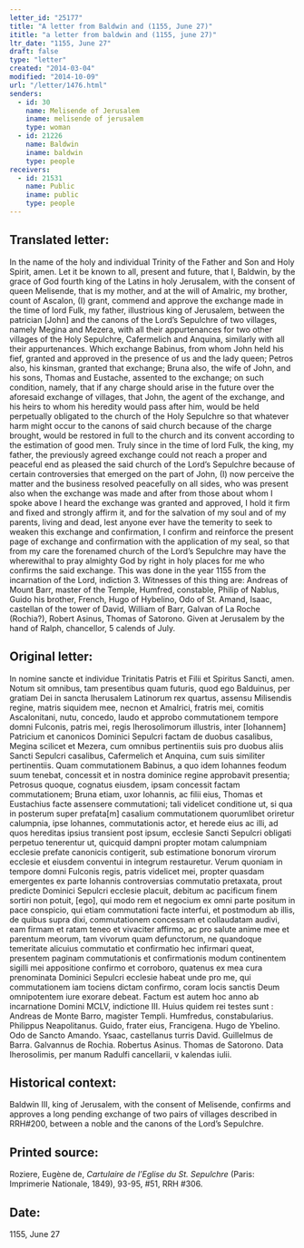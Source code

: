 ```yaml
---
letter_id: "25177"
title: "A letter from Baldwin and (1155, June 27)"
ititle: "a letter from baldwin and (1155, june 27)"
ltr_date: "1155, June 27"
draft: false
type: "letter"
created: "2014-03-04"
modified: "2014-10-09"
url: "/letter/1476.html"
senders:
  - id: 30
    name: Melisende of Jerusalem
    iname: melisende of jerusalem
    type: woman
  - id: 21226
    name: Baldwin
    iname: baldwin
    type: people
receivers:
  - id: 21531
    name: Public
    iname: public
    type: people
---
```

<h2> Translated letter:</h2>In the name of the holy and individual Trinity of the Father and Son and Holy Spirit, amen.  Let it be known to all, present and future, that I, Baldwin, by the grace of God fourth king of the Latins in holy Jerusalem, with the consent of queen Melisende, that is my mother, and at the will of Amalric, my brother, count of Ascalon,  (I) grant, commend and approve the exchange made in the time of lord Fulk, my father, illustrious king of Jerusalem, between the patrician [John] and the canons of the Lord’s Sepulchre of two villages, namely Megina and Mezera, with all their appurtenances for two other villages of the Holy Sepulchre, Cafermelich and Anquina, similarly with all their appurtenances.  Which exchange Babinus, from whom John held his fief, granted and approved in the presence of us and the lady queen; Petros also, his kinsman, granted that exchange; Bruna also, the wife of John, and his sons, Thomas and Eustache, assented to the exchange; on such condition, namely, that if any charge should arise in the future over the aforesaid exchange of villages, that John, the agent of the exchange, and his heirs to whom his heredity would pass after him, would be held perpetually obligated to the church of the Holy Sepulchre so that whatever harm might occur to the canons of said church because of the charge brought, would be restored in full to the church and its convent according to the estimation of good men.  Truly since in the time of lord Fulk, the king, my father, the previously agreed exchange could not reach a proper and peaceful end as pleased the said church of the Lord’s Sepulchre because of certain controversies that emerged on the part of John, (I) now perceive the matter and the business resolved peacefully on all sides, who was present also when the exchange was made and after from those about whom I spoke above I heard the exchange was granted and approved, I hold it firm and fixed and strongly affirm it, and for the salvation of my soul and of my parents, living and dead, lest anyone ever have the temerity to seek to weaken this exchange and confirmation, I confirm and reinforce the present page of exchange and confirmation with the application of my seal, so that from my care the forenamed church of the Lord’s Sepulchre may have the wherewithal to pray almighty God by right in holy places for me who confirms the said exchange.  This was done in the year 1155 from the incarnation of the Lord, indiction 3.  Witnesses of this thing are:   Andreas of Mount Barr, master of the Temple, Humfred, constable, Philip of Nablus, Guido his brother, French, Hugo of Hybelino, Odo of St. Amand, Isaac, castellan of the tower of David, William of Barr, Galvan of La Roche (Rochia?), Robert Asinus, Thomas of Satorono.  Given at Jerusalem by the hand of Ralph, chancellor, 5 calends of July.
<h2 class="mt-4"> Original letter:</h2>In nomine sancte et individue Trinitatis Patris et Filii et Spiritus Sancti, amen. Notum sit omnibus, tam presentibus quam futuris, quod ego Balduinus, per gratiam Dei in sancta Iherusalem Latinorum rex quartus, assensu Milisendis regine, matris siquidem mee, necnon et Amalrici, fratris mei, comitis Ascalonitani, nutu, concedo, laudo et approbo commutationem tempore domni Fulconis, patris mei, regis Iherosolimorum illustris, inter [Iohannem] Patricium et canonicos Dominici Sepulcri factam de duobus casalibus, Megina scilicet et Mezera, cum omnibus pertinentiis suis pro duobus aliis Sancti Sepulcri casalibus, Cafermelich et Anquina, cum suis similiter pertinentiis. Quam commutationem Babinus, a quo idem Iohannes feodum suum tenebat, concessit et in nostra dominice regine approbavit presentia; Petrosus quoque, cognatus eiusdem, ipsam concessit factam commutationem; Bruna etiam, uxor Iohannis, ac filii eius, Thomas et Eustachius facte assensere commutationi; tali videlicet conditione ut, si qua in posterum super prefata[m] casalium commutationem quorumlibet oriretur calumpnia, ipse lohannes, commutationis actor, et herede eius ac illi, ad quos hereditas ipsius transient post ipsum, ecclesie Sancti Sepulcri obligati perpetuo tenerentur ut, quicquid dampni propter motam calumpniam ecclesie prefate canonicis contigerit, sub estimatione bonorum virorum ecclesie et eiusdem conventui in integrum restauretur. Verum quoniam in tempore domni Fulconis regis, patris videlicet mei, propter quasdam emergentes ex parte Iohannis controversias commutatio pretaxata, prout predicte Dominici Sepulcri ecclesie placuit, debitum ac pacificum finem sortiri non potuit, [ego], qui modo rem et negocium ex omni parte positum in pace conspicio, qui etiam commutationi facte interfui, et postmodum ab illis, de quibus supra dixi, commutationem concessam et collaudatam audivi, eam firmam et ratam teneo et vivaciter affirmo, ac pro salute anime mee et parentum meorum, tam vivorum quam defunctorum, ne quandoque temeritate alicuius commutatio et confirmatio hec infirmari queat, presentem paginam commutationis et confirmationis modum continentem sigilli mei appositione confirmo et corroboro, quatenus ex mea cura prenominata Dominici Sepulcri ecclesie habeat unde pro me, qui commutationem iam tociens dictam confirmo, coram locis sanctis Deum omnipotentem iure exorare debeat.  Factum est autem hoc anno ab incarnatione Domini MCLV, indictione III. Huius quidem rei testes sunt :   Andreas de Monte Barro, magister Templi. Humfredus, constabularius. Philippus Neapolitanus. Guido, frater eius, Francigena. Hugo de Ybelino. Odo de Sancto Amando. Ysaac, castellanus turris David. Guillelmus de Barra. Galvannus de Rochia. Robertus Asinus. Thomas de Satorono. Data Iherosolimis, per manum Radulfi cancellarii, v kalendas iulii.


<h2 class="mt-4"> Historical context:</h2>Baldwin III, king of Jerusalem, with the consent of Melisende, confirms and approves a long pending exchange of two pairs of villages described in RRH#200, between a noble and the canons of the Lord’s Sepulchre.
<h2 class="mt-4"> Printed source:</h2><p>Roziere, Eugène de, <em>Cartulaire de l’Eglise du St. Sepulchre</em> (Paris: Imprimerie Nationale, 1849), 93-95, #51, RRH #306.</p><h2 class="mt-4"> Date:</h2>1155, June 27